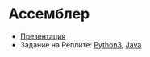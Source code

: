 # Ассемблер

- [Презентация](http://www.nand2tetris.org/lectures/PDF/lecture%2006%20assembler.pdf)
- Задание на Реплите: [Python3](https://repl.it/classroom/invite/EBphp3K), [Java](https://repl.it/classroom/invite/ECYSEel)
